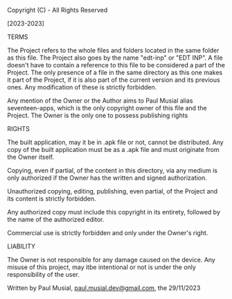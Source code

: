 Copyright (C)  - All Rights Reserved

[2023-2023]

TERMS

The Project refers to the whole files and folders located in the same folder as this file. The Project also goes by the name "edt-inp" or "EDT INP".
A file doesn't have to contain a reference to this file to be considered a part of the Project. The only presence of a file in the same directory as this one makes it part of the Project, if it is also part of the current version and its previous ones.
Any modification of these is strictly forbidden.

Any mention of the Owner or the Author aims to Paul Musial alias seventeen-apps, which is the only copyright owner of this file and the Project. The Owner is the only one to possess publishing rights


RIGHTS

The built application, may it be in .apk file or not, cannot be distributed. Any copy of the built application must be as a .apk file and must originate from the Owner itself.

Copying, even if partial, of the content in this directory, via any medium is only authorized if the Owner has the written and signed authorization.

Unauthorized copying, editing, publishing, even partial, of the Project and its content is strictly forbidden.

Any authorized copy must include this copyright in its entirety, followed by the name of the authorized editor.

Commercial use is strictly forbidden and only under the Owner's right.

LIABILITY

The Owner is not responsible for any damage caused on the device. Any misuse of this project, may itbe intentional or not is under the only responsibility of the user.

Written by Paul Musial, paul.musial.dev@gmail.com, the 29/11/2023
